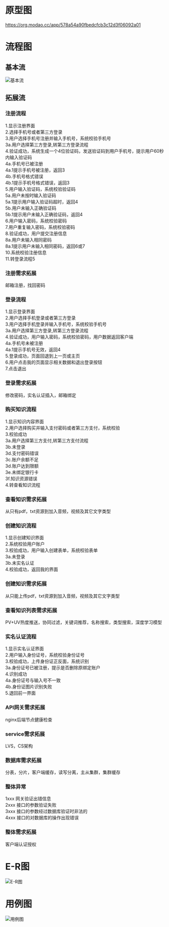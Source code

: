 # 原型图
<https://org.modao.cc/app/578a54a90fbedcfcb3c12d3f06092a01>
# 流程图
## 基本流
![基本流](https://github.com/yao123983/PMReader/blob/master/%E6%B5%81%E7%A8%8B%E5%9B%BE.png)
## 拓展流
### 注册流程
1.显示注册界面  
2.选择手机号或者第三方登录  
3.用户选择手机号注册并输入手机号，系统校验手机号  
3a.用户选择第三方登录,转第三方登录流程  
4.验证成功，系统生成一个4位验证码，发送验证码到用户手机号，提示用户60秒内输入验证码  
4a.手机号已被注册  
4a.1提示手机号被注册，返回3  
4b.手机号格式错误  
4b.1提示手机号格式错误，返回3  
5.用户输入验证码，系统校验验证码  
5a.用户未按时输入验证码  
5a.1提示用户输入验证码超时，返回4  
5b.用户未输入正确验证码  
5b.1提示用户未输入正确验证码，返回4  
6.用户输入密码，系统校验密码  
7.用户重复输入密码，系统校验密码  
8.验证成功，用户提交注册信息  
8a.用户未输入相同密码  
8a.1提示用户未输入相同密码，返回6或7  
10.系统校验注册信息  
11.转登录流程5  
### 注册需求拓展  
邮箱注册，找回密码  
### 登录流程  
1.显示登录界面  
2.用户选择手机登录或者第三方登录  
3.用户选择手机登录并输入手机号，系统校验手机号  
3a.用户选择第三方登录,转第三方登录流程  
4.验证成功，用户输入密码，系统校验密码，用户数据返回客户端  
4a.手机号未被注册  
4a.1提示手机号无效，返回4  
5.登录成功，页面回退到上一页或主页  
6.用户点击我的页面显示相关数据和退出登录按钮  
7.点击退出  
### 登录需求拓展  
修改密码，实名认证插入，邮箱绑定  
### 购买知识流程  
1.显示知识内容界面  
2.用户选择购买并输入支付密码或者第三方支付，系统校验  
3.校验成功  
3a.用户选择第三方支付,转第三方支付流程  
3b.未登录  
3d.支付密码错误  
3c.账户余额不足  
3d.账户达到限额  
3e.未绑定银行卡  
3f.知识资源错误  
4.转查看知识流程  
### 查看知识需求拓展  
从只有pdf，txt资源到加入音频，视频及其它文字类型  
### 创建知识流程  
1.显示创建知识界面  
2.系统校验用户账户  
3.校验成功，用户输入创建表单，系统校验表单  
3a.未登录  
3b.未实名认证  
4.校验成功，返回我的界面  
### 创建知识需求拓展  
从只能上传pdf，txt资源到加入音频，视频及其它文字类型  
### 查看知识列表需求拓展  
PV+UV热度推送，协同过滤，关键词推荐，名称搜索，类型搜索，深度学习模型  
### 实名认证流程  
1.显示实名认证界面  
2.用户输入身份证号，系统校验身份证号  
3.校验成功，上传身份证正反面，系统识别  
3a.身份证号已被注册，提示是否删除原绑定账户  
4.识别成功  
4a.身份证号与输入号不一致  
4b.身份证图片识别失败  
5.退回前一界面  
### API网关需求拓展  
nginx后端节点健康检查  
### service需求拓展  
LVS，CS架构  
### 数据库需求拓展  
分表，分片，客户端缓存，读写分离，主从集群，集群缓存  
### 整体异常  
1xxx 网关验证出错信息  
2xxx 接口的参数验证失败  
3xxx 接口的参数经过数据库验证时非法的  
4xxx 接口的对数据库的操作出现错误  
### 整体需求拓展  
客户端认证授权  
# E-R图
![E-R图](https://github.com/yao123983/PMReader/blob/master/e-r%E5%9B%BE.png)
# 用例图
![用例图](https://github.com/yao123983/PMReader/blob/master/%E7%94%A8%E4%BE%8B%E5%9B%BE.png)
